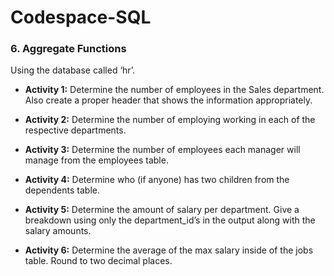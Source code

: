 # Codespace-SQL
### 6. Aggregate Functions ### 
Using the database called ‘hr’.

* **Activity 1:** Determine the number of employees in the Sales department. Also create a proper header that shows the information appropriately.

* **Activity 2:** Determine the number of employing working in each of the respective departments.

* **Activity 3:** Determine the number of employees each manager will manage from the employees table.

* **Activity 4:** Determine who (if anyone) has two children from the dependents table.

* **Activity 5:** Determine the amount of salary per department. Give a breakdown using only the department_id’s in the output along with the salary amounts.

* **Activity 6:** Determine the average of the max salary inside of the jobs table. Round to two decimal places.
